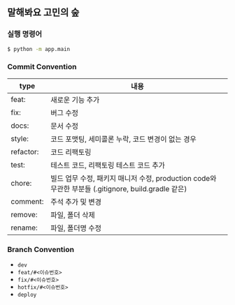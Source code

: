 ## 말해봐요 고민의 숲

### 실행 명령어
```bash
$ python -m app.main
```

### Commit Convention
| type      | 내용                                                                                                       |
|-----------|------------------------------------------------------------------------------------------------------------|
| feat:     | 새로운 기능 추가                                                                                           |
| fix:      | 버그 수정                                                                                                  |
| docs:     | 문서 수정                                                                                                  |
| style:    | 코드 포맷팅, 세미콜론 누락, 코드 변경이 없는 경우                                                          |
| refactor: | 코드 리팩토링                                                                                              |
| test:     | 테스트 코드, 리팩토링 테스트 코드 추가                                                                     |
| chore:    | 빌드 업무 수정, 패키지 매니저 수정, production code와 무관한 부분들 (.gitignore, build.gradle 같은)          |
| comment:  | 주석 추가 및 변경                                                                                          |
| remove:   | 파일, 폴더 삭제                                                                                            |
| rename:   | 파일, 폴더명 수정                                                                                          |

### Branch Convention
- `dev`
- `feat/#<이슈번호>`
- `fix/#<이슈번호>`
- `hotfix/#<이슈번호>`
- `deploy`
